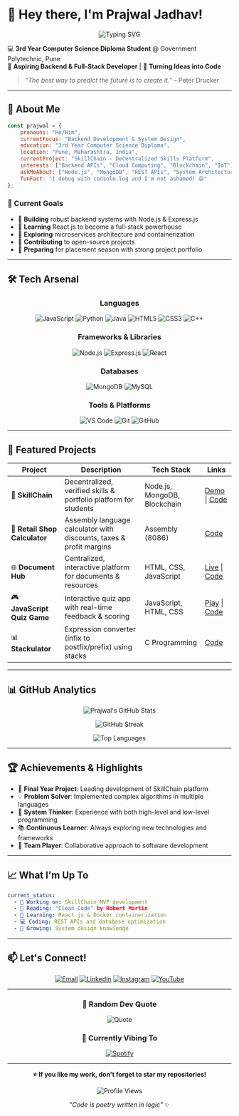 # 👋 Hey there, I'm Prajwal Jadhav!

<div align="center">
  
![Typing SVG](https://readme-typing-svg.herokuapp.com?font=Fira+Code&pause=1000&color=36BCF7&center=true&vCenter=true&width=435&lines=Backend+%26+Full-Stack+Developer;Computer+Science+Student;Problem+Solver+%26+Innovator;Always+Learning%2C+Always+Building)

</div>

💻 **3rd Year Computer Science Diploma Student** @ Government Polytechnic, Pune  
🚀 **Aspiring Backend & Full-Stack Developer** | 🎯 **Turning Ideas into Code**

> *"The best way to predict the future is to create it."* – Peter Drucker

---

## 🚀 About Me

```javascript
const prajwal = {
    pronouns: "He/Him",
    currentFocus: "Backend Development & System Design",
    education: "3rd Year Computer Science Diploma",
    location: "Pune, Maharashtra, India",
    currentProject: "SkillChain - Decentralized Skills Platform",
    interests: ["Backend APIs", "Cloud Computing", "Blockchain", "IoT"],
    askMeAbout: ["Node.js", "MongoDB", "REST APIs", "System Architecture"],
    funFact: "I debug with console.log and I'm not ashamed! 😄"
};
```

### 🎯 Current Goals
- 🔹 **Building** robust backend systems with Node.js & Express.js
- 🔹 **Learning** React.js to become a full-stack powerhouse
- 🔹 **Exploring** microservices architecture and containerization
- 🔹 **Contributing** to open-source projects
- 🔹 **Preparing** for placement season with strong project portfolio

---

## 🛠️ Tech Arsenal

<div align="center">

### Languages
![JavaScript](https://img.shields.io/badge/JavaScript-F7DF1E?style=for-the-badge&logo=javascript&logoColor=black)
![Python](https://img.shields.io/badge/Python-3776AB?style=for-the-badge&logo=python&logoColor=white)
![Java](https://img.shields.io/badge/Java-ED8B00?style=for-the-badge&logo=java&logoColor=white)
![HTML5](https://img.shields.io/badge/HTML5-E34F26?style=for-the-badge&logo=html5&logoColor=white)
![CSS3](https://img.shields.io/badge/CSS3-1572B6?style=for-the-badge&logo=css3&logoColor=white)
![C++](https://img.shields.io/badge/C++-525252?style=for-the-badge&logo=assembly&logoColor=white)

### Frameworks & Libraries
![Node.js](https://img.shields.io/badge/Node.js-43853D?style=for-the-badge&logo=node.js&logoColor=white)
![Express.js](https://img.shields.io/badge/Express.js-404D59?style=for-the-badge&logo=express&logoColor=white)
![React](https://img.shields.io/badge/React-20232A?style=for-the-badge&logo=react&logoColor=61DAFB)

### Databases
![MongoDB](https://img.shields.io/badge/MongoDB-4EA94B?style=for-the-badge&logo=mongodb&logoColor=white)
![MySQL](https://img.shields.io/badge/MySQL-005C84?style=for-the-badge&logo=mysql&logoColor=white)

### Tools & Platforms
![VS Code](https://img.shields.io/badge/VS_Code-0078d4?style=for-the-badge&logo=visual%20studio%20code&logoColor=white)
![Git](https://img.shields.io/badge/Git-F05032?style=for-the-badge&logo=git&logoColor=white)
![GitHub](https://img.shields.io/badge/GitHub-100000?style=for-the-badge&logo=github&logoColor=white)

</div>

---

## 📂 Featured Projects

<div align="center">

| Project | Description | Tech Stack | Links |
|---------|-------------|------------|-------|
| 🔐 **SkillChain** | Decentralized, verified skills & portfolio platform for students | Node.js, MongoDB, Blockchain | [Demo](#) \| [Code](#) |
| 📝 **Retail Shop Calculator** | Assembly language calculator with discounts, taxes & profit margins | Assembly (8086) | [Code](#) |
| 🌐 **Document Hub** | Centralized, interactive platform for documents & resources | HTML, CSS, JavaScript | [Live](#) \| [Code](#) |
| 🎮 **JavaScript Quiz Game** | Interactive quiz app with real-time feedback & scoring | JavaScript, HTML, CSS | [Play](#) \| [Code](#) |
| 📊 **Stackulator** | Expression converter (infix to postfix/prefix) using stacks | C Programming | [Code](#) |

</div>

---

## 📊 GitHub Analytics

<div align="center">
  
![Prajwal's GitHub Stats](https://github-readme-stats.vercel.app/api?username=prajwaljadhav&show_icons=true&theme=radical&hide_border=true&count_private=true)

![GitHub Streak](https://github-readme-streak-stats.herokuapp.com/?user=prajwaljadhav&theme=radical&hide_border=true)

![Top Languages](https://github-readme-stats.vercel.app/api/top-langs/?username=prajwaljadhav&theme=radical&hide_border=true&layout=compact)

</div>

---

## 🏆 Achievements & Highlights

- 🎯 **Final Year Project**: Leading development of SkillChain platform
- 💡 **Problem Solver**: Implemented complex algorithms in multiple languages
- 🔧 **System Thinker**: Experience with both high-level and low-level programming
- 📚 **Continuous Learner**: Always exploring new technologies and frameworks
- 🤝 **Team Player**: Collaborative approach to software development

---

## 📈 What I'm Up To

```yaml
current_status:
  - 🔨 Working on: SkillChain MVP development
  - 📖 Reading: "Clean Code" by Robert Martin
  - 🎯 Learning: React.js & Docker containerization
  - 💻 Coding: REST APIs and database optimization
  - 🌱 Growing: System design knowledge
```

---

## 📫 Let's Connect!

<div align="center">

[![Email](https://img.shields.io/badge/Email-D14836?style=for-the-badge&logo=gmail&logoColor=white)](mailto:prajwaljadhav@example.com)
[![LinkedIn](https://img.shields.io/badge/LinkedIn-0077B5?style=for-the-badge&logo=linkedin&logoColor=white)](https://linkedin.com/in/prajwal-jadhav)
[![Instagram](https://img.shields.io/badge/Instagram-E4405F?style=for-the-badge&logo=instagram&logoColor=white)](https://instagram.com/insightbyte_)
[![YouTube](https://img.shields.io/badge/YouTube-FF0000?style=for-the-badge&logo=youtube&logoColor=white)](#)

</div>

---

<div align="center">

### 💭 Random Dev Quote
![Quote](https://quotes-github-readme.vercel.app/api?type=horizontal&theme=radical)

### 🎵 Currently Vibing To
[![Spotify](https://spotify-github-profile.vercel.app/api/spotify)](https://open.spotify.com/user/your-spotify-username)

---

**⭐ If you like my work, don't forget to star my repositories!**

![Profile Views](https://komarev.com/ghpvc/?username=prajwaljadhav&color=blueviolet&style=for-the-badge)

*"Code is poetry written in logic"* ✨

</div>
